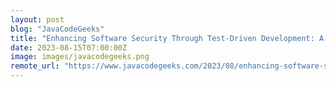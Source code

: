 ```yaml
---
layout: post
blog: "JavaCodeGeeks"
title: "Enhancing Software Security Through Test-Driven Development: A Comprehensive Analysis"
date: 2023-08-15T07:00:00Z
image: images/javacodegeeks.png
remote_url: "https://www.javacodegeeks.com/2023/08/enhancing-software-security-through-test-driven-development-a-comprehensive-analysis.html"
---
```

